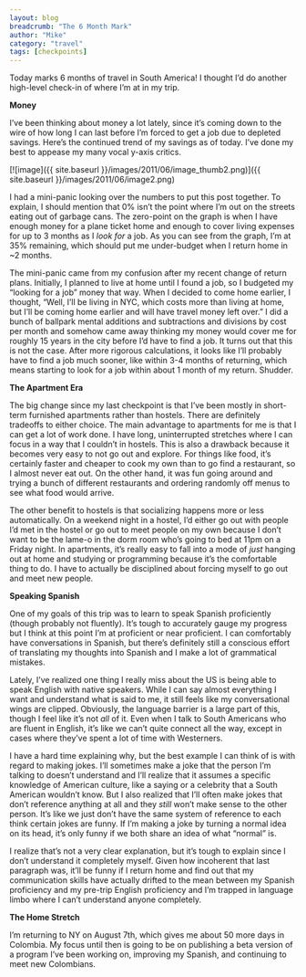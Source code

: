 ```yaml
---
layout: blog
breadcrumb: "The 6 Month Mark"
author: "Mike"
category: "travel"
tags: [checkpoints]
---
```


Today marks 6 months of travel in South America! I thought I’d do another high-level check-in of where I’m at in my trip.

**Money**

I’ve been thinking about money a lot lately, since it’s coming down to the wire of how long I can last before I’m forced to get a job due to depleted savings. Here’s the continued trend of my savings as of today. I’ve done my best to appease my many vocal y-axis critics.

[![image]({{ site.baseurl }}/images/2011/06/image_thumb2.png)]({{ site.baseurl }}/images/2011/06/image2.png)

I had a mini-panic looking over the numbers to put this post together. To explain, I should mention that 0% isn’t the point where I’m out on the streets eating out of garbage cans. The zero-point on the graph is when I have enough money for a plane ticket home and enough to cover living expenses for up to 3 months as I *look for* a job. As you can see from the graph, I’m at 35% remaining, which should put me under-budget when I return home in ~2 months.

The mini-panic came from my confusion after my recent change of return plans. Initially, I planned to live at home until I found a job, so I budgeted my “looking for a job” money that way. When I decided to come home earlier, I thought, “Well, I’ll be living in NYC, which costs more than living at home, but I’ll be coming home earlier and will have travel money left over.” I did a bunch of ballpark mental additions and subtractions and divisions by cost per month and somehow came away thinking my money would cover me for roughly 15 years in the city before I’d have to find a job. It turns out that this is not the case. After more rigorous calculations, it looks like I’ll probably have to find a job much sooner, like within 3-4 months of returning, which means starting to look for a job within about 1 month of my return. Shudder.

**The Apartment Era**

The big change since my last checkpoint is that I’ve been mostly in short-term furnished apartments rather than hostels. There are definitely tradeoffs to either choice. The main advantage to apartments for me is that I can get a lot of work done. I have long, uninterrupted stretches where I can focus in a way that I couldn’t in hostels. This is also a drawback because it becomes very easy to not go out and explore. For things like food, it’s certainly faster and cheaper to cook my own than to go find a restaurant, so I almost never eat out. On the other hand, it was fun going around and trying a bunch of different restaurants and ordering randomly off menus to see what food would arrive.

The other benefit to hostels is that socializing happens more or less automatically. On a weekend night in a hostel, I’d either go out with people I’d met in the hostel or go out to meet people on my own  because I don’t want to be the lame-o in the dorm room who’s going to bed at 11pm on a Friday night. In apartments, it’s really easy to fall into a mode of *just* hanging out at home and studying or programming because it’s the comfortable thing to do. I have to actually be disciplined about forcing myself to go out and meet new people.

**Speaking Spanish**

One of my goals of this trip was to learn to speak Spanish proficiently (though probably not fluently). It’s tough to accurately gauge my progress but I think at this point I’m at proficient or near proficient. I can comfortably have conversations in Spanish, but there’s definitely still a conscious effort of translating my thoughts into Spanish and I make a lot of grammatical mistakes.

Lately, I’ve realized one thing I really miss about the US is being able to speak English with native speakers. While I can say almost everything I want and understand what is said to me, it still feels like my conversational wings are clipped. Obviously, the language barrier is a large part of this, though I feel like it’s not *all* of it. Even when I talk to South Americans who are fluent in English, it’s like we can’t quite connect all the way, except in cases where they’ve spent a lot of time with Westerners.

I have a hard time explaining why, but the best example I can think of is with regard to making jokes. I’ll sometimes make a joke that the person I’m talking to doesn’t understand and I’ll realize that it assumes a specific knowledge of American culture, like a saying or a celebrity that a South American wouldn’t know. But I also realized that I’ll often make jokes that don’t reference anything at all and they *still* won’t make sense to the other person. It’s like we just don’t have the same system of reference to each think certain jokes are funny. If I’m making a joke by turning a normal idea on its head, it’s only funny if we both share an idea of what “normal” is.

I realize that’s not a very clear explanation, but it’s tough to explain since I don’t understand it completely myself. Given how incoherent that last paragraph was, it’ll be funny if I return home and find out that my communication skills have actually drifted to the mean between my Spanish proficiency and my pre-trip English proficiency and I’m trapped in language limbo where I can’t understand anyone completely.

**The Home Stretch**

I’m returning to NY on August 7th, which gives me about 50 more days in Colombia. My focus until then is going to be on publishing a beta version of a program I’ve been working on, improving my Spanish, and continuing to meet new Colombians.
